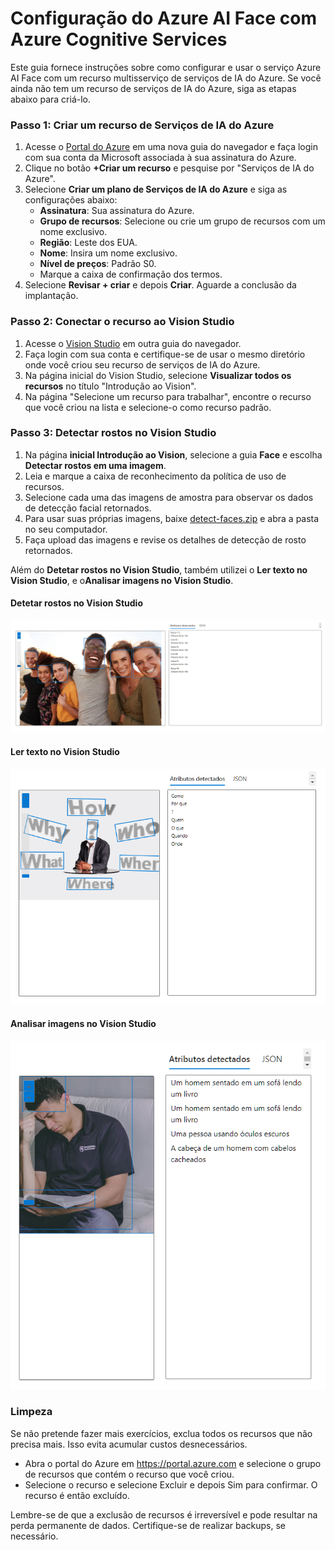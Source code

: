 # Configuração do Azure AI Face com Azure Cognitive Services

Este guia fornece instruções sobre como configurar e usar o serviço Azure AI Face com um recurso multisserviço de serviços de IA do Azure. Se você ainda não tem um recurso de serviços de IA do Azure, siga as etapas abaixo para criá-lo.

### Passo 1: Criar um recurso de Serviços de IA do Azure

1. Acesse o [Portal do Azure](https://portal.azure.com) em uma nova guia do navegador e faça login com sua conta da Microsoft associada à sua assinatura do Azure.
2. Clique no botão **+Criar um recurso** e pesquise por "Serviços de IA do Azure".
3. Selecione **Criar um plano de Serviços de IA do Azure** e siga as configurações abaixo:
   - **Assinatura**: Sua assinatura do Azure.
   - **Grupo de recursos**: Selecione ou crie um grupo de recursos com um nome exclusivo.
   - **Região**: Leste dos EUA.
   - **Nome**: Insira um nome exclusivo.
   - **Nível de preços**: Padrão S0.
   - Marque a caixa de confirmação dos termos.
4. Selecione **Revisar + criar** e depois **Criar**. Aguarde a conclusão da implantação.

### Passo 2: Conectar o recurso ao Vision Studio

1. Acesse o [Vision Studio](https://portal.vision.cognitive.azure.com) em outra guia do navegador.
2. Faça login com sua conta e certifique-se de usar o mesmo diretório onde você criou seu recurso de serviços de IA do Azure.
3. Na página inicial do Vision Studio, selecione **Visualizar todos os recursos** no título "Introdução ao Vision".
4. Na página "Selecione um recurso para trabalhar", encontre o recurso que você criou na lista e selecione-o como recurso padrão.

### Passo 3: Detectar rostos no Vision Studio

1. Na página **inicial Introdução ao Vision**, selecione a guia **Face** e escolha **Detectar rostos em uma imagem**.
2. Leia e marque a caixa de reconhecimento da política de uso de recursos.
3. Selecione cada uma das imagens de amostra para observar os dados de detecção facial retornados.
4. Para usar suas próprias imagens, baixe [detect-faces.zip](https://aka.ms/mslearn-detect-faces) e abra a pasta no seu computador.
5. Faça upload das imagens e revise os detalhes de detecção de rosto retornados.

Além do **Detetar rostos no Vision Studio**, também utilizei o **Ler texto no Vision Studio**, e o**Analisar imagens no Vision Studio**.

#### Detetar rostos no Vision Studio
<img title="Face Detect" alt="Face detect" src="Imagens/deteccao_rostos.png">

#### Ler texto no Vision Studio
<img title="Extract Text" alt="Extract Text in img" src="Imagens/extrair_texto_img.png">

#### Analisar imagens no Vision Studio
<img title="Description Img" alt="Description img" src="Imagens/descricao_img.png">


### Limpeza

Se não pretende fazer mais exercícios, exclua todos os recursos que não precisa mais. Isso evita acumular custos desnecessários.

- Abra o portal do Azure em https://portal.azure.com e selecione o grupo de recursos que contém o recurso que você criou.
- Selecione o recurso e selecione Excluir e depois Sim para confirmar. O recurso é então excluído.

Lembre-se de que a exclusão de recursos é irreversível e pode resultar na perda permanente de dados. Certifique-se de realizar backups, se necessário.
